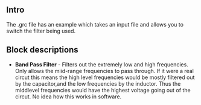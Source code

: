 ## Intro 
The .grc file has an example which takes an input file and allows you to switch the filter being used.

## Block descriptions
* **Band Pass Filter** - Filters out the extremely low and high frequencies. Only allows the miid-range frequencies to pass through. If it were a real circut this means the high level frequencies would be mostly filtered out by the capacitor,and the low frequencies by the inductor. Thus the middlevel frequencies would have the highest voltage going out of the circut. No idea how this works in software.
